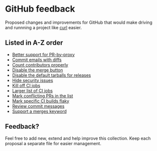 # GitHub feedback

Proposed changes and improvements for GitHub that would make driving and
runnning a project like [curl](https://github.com/curl/curl) easier.

## Listed in A-Z order

- [Better support for PR-by-proxy](pr-by-proxy.md)
- [Commit emails with diffs](commit-mail-diff.md)
- [Count contributors properly](count-contributors.md)
- [Disable the merge button](disable-merge-button.md)
- [Disable the default tarballs for releases](releases-tarball.md)
- [Hide security issues](security-issues.md)
- [Kill off CI jobs](kill-ci.md)
- [Larger list of CI jobs](larger-ci-list.md)
- [Mark conflicting PRs in the list](mark-conflicting.md)
- [Mark specific CI builds flaky](flaky.md)
- [Review commit messages](review-commit-msgs.md)
- [Support a merges keyword](merges.md)

## Feedback?

Feel free to add new, extend and help improve this collection. Keep each
proposal a separate file for easier management.
